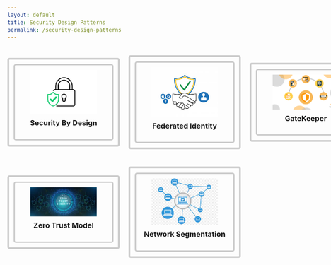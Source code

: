 ```yaml
---
layout: default
title: Security Design Patterns
permalink: /security-design-patterns
---
```


<style>
  .button-container {
    display: grid;
    grid-template-columns: repeat(4, 1fr);
    gap: 20px;
    justify-items: center;
    align-items: center;
    padding-bottom: 50px;
  }

  .button {
    text-align: center;
    border: 4px solid #ccc;
    padding: 10px;
    border-radius: 5px;
  }

  .button img {
    width: 150px; /* Adjust as needed */
    height: auto;
    display: block;
    margin: 0 auto;
  }

  .button h3 {
    margin-top: 10px;
  }

  .box {
    border: 3px solid #ccc;
    padding: 10px;
    border-radius: 5px;
    width: 200px; /* Adjust as needed */
    text-align: center;
  }

  .button a {
    text-decoration: none;
  }

  h1 {
    font-size: 36px; /* Increase font size */
    text-align: left; /* Center align the text */
    margin-top: 40px; /* Add some top margin */
  }
</style>



<div class="button-container">
  <div class="button">
    <div class="box">
      <a href="/security-design-pattern/security-by-design-cloud">
        <img src="./../pictures/security-by-design-icon.png" alt="Security By Design">
        <h3>Security By Design</h3>
      </a>
    </div>
  </div>
  <div class="button">
    <div class="box">
      <a href="/security-design-pattern/federated-identity">
        <img src="./../pictures/Federated-Identity-icon.png" alt="Federated Identity">
        <h3>Federated Identity</h3>
      </a>
    </div>
  </div>
  <div class="button">
    <div class="box">
      <a href="/security-design-pattren/gatekeeper">
        <img src="./../pictures/Gatekeeper-icon.png" alt="GateKeeper">
        <h3>GateKeeper</h3>
      </a>
    </div>
  </div>
  <div class="button">
    <div class="box">
      <a href="/security-design-pattern/valet-key">
        <img src="./../pictures/Valet-Key.png" alt="Valet Key">
        <h3>Valet Key</h3>
      </a>
    </div>
  </div>
  <div class="button">
    <div class="box">
      <a href="/security-design-pattern/zero-trust-model">
        <img src="./../pictures/zero-trust-icon.png" alt="Zero Trust Model">
        <h3>Zero Trust Model</h3>
      </a>
    </div>
  </div>
  <div class="button">
    <div class="box">
      <a href="/security-design-pattern/network-segmentation">
        <img src="./../pictures/Network-Segmentation-icon.png" alt="Network Segmentation">
        <h3>Network Segmentation</h3>
      </a>
    </div>
  </div>
</div>

